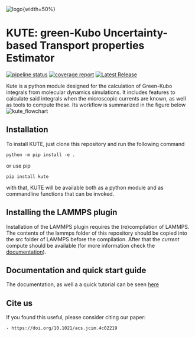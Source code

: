 ![logo](kute.png){width=50%}
# KUTE: green-Kubo Uncertainty-based Transport properties Estimator
[![pipeline status](https://gitlab.com/nafomat/kute/badges/main/pipeline.svg)](https://gitlab.com/nafomat/kute/-/commits/main)
[![coverage report](https://gitlab.com/nafomat/kute/badges/main/coverage.svg)](https://gitlab.com/nafomat/kute/-/commits/main)
[![Latest Release](https://gitlab.com/nafomat/kute/-/badges/release.svg)](https://gitlab.com/nafomat/kute/-/releases)

Kute is a python module designed for the calculation of Green-Kubo integrals from molecular dynamics simulations. It includes features to calculate said integrals when the microscopic currents are known, as well as tools to compute these. Its workflow is summarized in the figure below
![kute_flowchart](https://gitlab.com/nafomat/kute/-/raw/main/doc/source/kute_flowchart.png)

## Installation
To install KUTE, just clone this repository and run the following command 

```
python -m pip install -e .
```

or use pip

```
pip install kute
```

with that, KUTE will be available both as a python module and as commandline functions that can be invoked.

## Installing the LAMMPS plugin

Installation of the LAMMPS plugin requires the (re)compilation of LAMMPS. The contents of the lammps folder of this repository should be copied into the src folder of LAMMPS before the compilation. After that the _current_ compute should be available (for more information check the [documentation](https://nafomat.gitlab.io/kute/get_currents.html#using-lammps)).

## Documentation and quick start guide

The documentation, as well a a quick tutorial can be seen [here](https://nafomat.gitlab.io/kute)

## Cite us

If you found this useful, please consider citing our paper:

	- https://doi.org/10.1021/acs.jcim.4c02219
